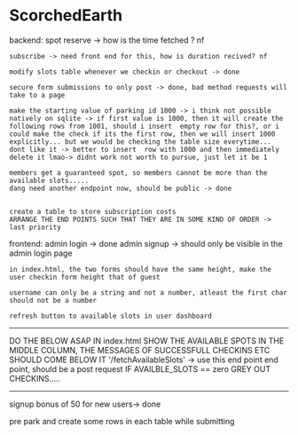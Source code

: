 # ScorchedEarth
backend:
    spot reserve -> how is the time fetched ? nf

    subscribe -> need front end for this, how is duration recived? nf

    modify slots table whenever we checkin or checkout -> done

    secure form submissions to only post -> done, bad method requests will take to a page 

    make the starting value of parking id 1000 -> i think not possible natively on sqlite -> if first value is 1000, then it will create the following rows from 1001, should i insert  empty row for this?, or i could make the check if its the first row, then we will insert 1000 explicitly... but we would be checking the table size everytime... dont like it -> better to insert  row with 1000 and then immediately delete it lmao-> didnt work not worth to pursue, just let it be 1

    members get a guaranteed spot, so members cannot be more than the available slots.....
    dang need another endpoint now, should be public -> done


    create a table to store subscription costs
    ARRANGE THE END POINTS SUCH THAT THEY ARE IN SOME KIND OF ORDER -> last priority

frontend:
    admin login -> done 
    admin signup -> should only be visible in the admin login page
    
    in index.html, the two forms should have the same height, make the user checkin form height that of guest

    username can only be a string and not a number, atleast the first char should not be a number

    refresh button to available slots in user dashboard
****************************************************************************
DO THE BELOW ASAP
    IN index.html SHOW THE AVAILABLE SPOTS IN THE MIDDLE COLUMN, THE MESSAGES OF SUCCESSFULL CHECKINS ETC SHOULD COME BELOW IT 
        '/fetchAvailableSlots' -> use this end point end point, should be a post request
    IF AVAILBLE_SLOTS  == zero GREY OUT CHECKINS.....
****************************************************************************

signup bonus of 50 for new users-> done

pre park and create some rows in each table while submitting